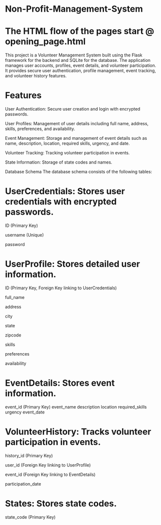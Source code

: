 # Non-Profit-Management-System
# The HTML flow of the pages start @ opening_page.html
This project is a Volunteer Management System built using the Flask framework for the backend and SQLite for the database. The application manages user accounts, profiles, event details, and volunteer participation. It provides secure user authentication, profile management, event tracking, and volunteer history features.

# Features
User Authentication: Secure user creation and login with encrypted passwords.

User Profiles: Management of user details including full name, address, skills, preferences, and availability.

Event Management: Storage and management of event details such as name, description, location, required skills, urgency, and date.

Volunteer Tracking: Tracking volunteer participation in events.

State Information: Storage of state codes and names.

Database Schema
The database schema consists of the following tables:

# UserCredentials: Stores user credentials with encrypted passwords.
ID (Primary Key)

username (Unique)

password


# UserProfile: Stores detailed user information.
ID (Primary Key, Foreign Key linking to UserCredentials)

full_name

address

city

state

zipcode

skills

preferences

availability

# EventDetails: Stores event information.
event_id (Primary Key)
event_name
description
location
required_skills
urgency
event_date

# VolunteerHistory: Tracks volunteer participation in events.

history_id (Primary Key)

user_id (Foreign Key linking to UserProfile)

event_id (Foreign Key linking to EventDetails)

participation_date

# States: Stores state codes.

state_code (Primary Key)
